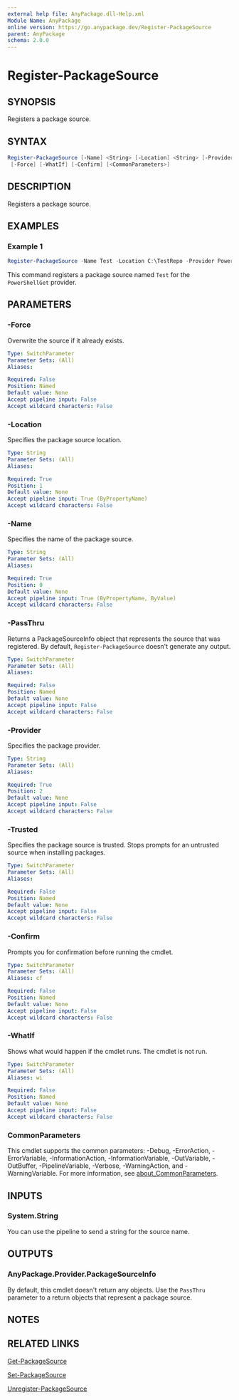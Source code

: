 ```yaml
---
external help file: AnyPackage.dll-Help.xml
Module Name: AnyPackage
online version: https://go.anypackage.dev/Register-PackageSource
parent: AnyPackage
schema: 2.0.0
---
```


# Register-PackageSource

## SYNOPSIS

Registers a package source.

## SYNTAX

```powershell
Register-PackageSource [-Name] <String> [-Location] <String> [-Provider] <String> [-Trusted] [-PassThru]
 [-Force] [-WhatIf] [-Confirm] [<CommonParameters>]
```

## DESCRIPTION

Registers a package source.

## EXAMPLES

### Example 1

```powershell
Register-PackageSource -Name Test -Location C:\TestRepo -Provider PowerShellGet
```

This command registers a package source named `Test` for the `PowerShellGet` provider.

## PARAMETERS

### -Force

Overwrite the source if it already exists.

```yaml
Type: SwitchParameter
Parameter Sets: (All)
Aliases:

Required: False
Position: Named
Default value: None
Accept pipeline input: False
Accept wildcard characters: False
```

### -Location

Specifies the package source location.

```yaml
Type: String
Parameter Sets: (All)
Aliases:

Required: True
Position: 1
Default value: None
Accept pipeline input: True (ByPropertyName)
Accept wildcard characters: False
```

### -Name

Specifies the name of the package source.

```yaml
Type: String
Parameter Sets: (All)
Aliases:

Required: True
Position: 0
Default value: None
Accept pipeline input: True (ByPropertyName, ByValue)
Accept wildcard characters: False
```

### -PassThru

Returns a PackageSourceInfo object that represents the source that was registered.
By default, `Register-PackageSource` doesn't generate any output.

```yaml
Type: SwitchParameter
Parameter Sets: (All)
Aliases:

Required: False
Position: Named
Default value: None
Accept pipeline input: False
Accept wildcard characters: False
```

### -Provider

Specifies the package provider.

```yaml
Type: String
Parameter Sets: (All)
Aliases:

Required: True
Position: 2
Default value: None
Accept pipeline input: False
Accept wildcard characters: False
```

### -Trusted

Specifies the package source is trusted.
Stops prompts for an untrusted source when installing packages.

```yaml
Type: SwitchParameter
Parameter Sets: (All)
Aliases:

Required: False
Position: Named
Default value: None
Accept pipeline input: False
Accept wildcard characters: False
```

### -Confirm

Prompts you for confirmation before running the cmdlet.

```yaml
Type: SwitchParameter
Parameter Sets: (All)
Aliases: cf

Required: False
Position: Named
Default value: None
Accept pipeline input: False
Accept wildcard characters: False
```

### -WhatIf

Shows what would happen if the cmdlet runs.
The cmdlet is not run.

```yaml
Type: SwitchParameter
Parameter Sets: (All)
Aliases: wi

Required: False
Position: Named
Default value: None
Accept pipeline input: False
Accept wildcard characters: False
```

### CommonParameters

This cmdlet supports the common parameters: -Debug, -ErrorAction, -ErrorVariable, -InformationAction, -InformationVariable, -OutVariable, -OutBuffer, -PipelineVariable, -Verbose, -WarningAction, and -WarningVariable. For more information, see [about_CommonParameters](http://go.microsoft.com/fwlink/?LinkID=113216).

## INPUTS

### System.String

You can use the pipeline to send a string for the source name.

## OUTPUTS

### AnyPackage.Provider.PackageSourceInfo

By default, this cmdlet doesn't return any objects. Use the `PassThru` parameter to a return objects that represent a package source.

## NOTES

## RELATED LINKS

[Get-PackageSource](Get-PackageSource.md)

[Set-PackageSource](Set-PackageSource.md)

[Unregister-PackageSource](Unregister-PackageSource.md)
